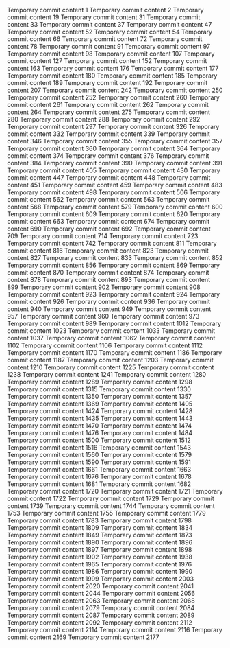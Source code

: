 Temporary commit content 1
Temporary commit content 2
Temporary commit content 19
Temporary commit content 31
Temporary commit content 33
Temporary commit content 37
Temporary commit content 47
Temporary commit content 52
Temporary commit content 54
Temporary commit content 66
Temporary commit content 72
Temporary commit content 78
Temporary commit content 91
Temporary commit content 97
Temporary commit content 98
Temporary commit content 107
Temporary commit content 127
Temporary commit content 152
Temporary commit content 163
Temporary commit content 176
Temporary commit content 177
Temporary commit content 180
Temporary commit content 185
Temporary commit content 189
Temporary commit content 192
Temporary commit content 207
Temporary commit content 242
Temporary commit content 250
Temporary commit content 252
Temporary commit content 260
Temporary commit content 261
Temporary commit content 262
Temporary commit content 264
Temporary commit content 275
Temporary commit content 280
Temporary commit content 288
Temporary commit content 292
Temporary commit content 297
Temporary commit content 326
Temporary commit content 332
Temporary commit content 339
Temporary commit content 346
Temporary commit content 355
Temporary commit content 357
Temporary commit content 360
Temporary commit content 364
Temporary commit content 374
Temporary commit content 376
Temporary commit content 384
Temporary commit content 390
Temporary commit content 391
Temporary commit content 405
Temporary commit content 430
Temporary commit content 447
Temporary commit content 448
Temporary commit content 451
Temporary commit content 459
Temporary commit content 483
Temporary commit content 498
Temporary commit content 506
Temporary commit content 562
Temporary commit content 563
Temporary commit content 568
Temporary commit content 579
Temporary commit content 600
Temporary commit content 609
Temporary commit content 620
Temporary commit content 663
Temporary commit content 674
Temporary commit content 690
Temporary commit content 692
Temporary commit content 709
Temporary commit content 714
Temporary commit content 723
Temporary commit content 742
Temporary commit content 811
Temporary commit content 816
Temporary commit content 823
Temporary commit content 827
Temporary commit content 833
Temporary commit content 852
Temporary commit content 856
Temporary commit content 869
Temporary commit content 870
Temporary commit content 874
Temporary commit content 878
Temporary commit content 893
Temporary commit content 899
Temporary commit content 902
Temporary commit content 908
Temporary commit content 923
Temporary commit content 924
Temporary commit content 926
Temporary commit content 936
Temporary commit content 940
Temporary commit content 949
Temporary commit content 957
Temporary commit content 960
Temporary commit content 973
Temporary commit content 989
Temporary commit content 1012
Temporary commit content 1023
Temporary commit content 1033
Temporary commit content 1037
Temporary commit content 1062
Temporary commit content 1102
Temporary commit content 1106
Temporary commit content 1112
Temporary commit content 1170
Temporary commit content 1186
Temporary commit content 1187
Temporary commit content 1203
Temporary commit content 1210
Temporary commit content 1225
Temporary commit content 1238
Temporary commit content 1241
Temporary commit content 1280
Temporary commit content 1289
Temporary commit content 1298
Temporary commit content 1315
Temporary commit content 1330
Temporary commit content 1350
Temporary commit content 1357
Temporary commit content 1369
Temporary commit content 1405
Temporary commit content 1424
Temporary commit content 1428
Temporary commit content 1435
Temporary commit content 1443
Temporary commit content 1470
Temporary commit content 1474
Temporary commit content 1476
Temporary commit content 1484
Temporary commit content 1500
Temporary commit content 1512
Temporary commit content 1516
Temporary commit content 1543
Temporary commit content 1560
Temporary commit content 1579
Temporary commit content 1590
Temporary commit content 1591
Temporary commit content 1661
Temporary commit content 1663
Temporary commit content 1676
Temporary commit content 1678
Temporary commit content 1681
Temporary commit content 1682
Temporary commit content 1720
Temporary commit content 1721
Temporary commit content 1722
Temporary commit content 1729
Temporary commit content 1739
Temporary commit content 1744
Temporary commit content 1753
Temporary commit content 1755
Temporary commit content 1779
Temporary commit content 1783
Temporary commit content 1798
Temporary commit content 1809
Temporary commit content 1834
Temporary commit content 1849
Temporary commit content 1873
Temporary commit content 1890
Temporary commit content 1896
Temporary commit content 1897
Temporary commit content 1898
Temporary commit content 1902
Temporary commit content 1938
Temporary commit content 1965
Temporary commit content 1976
Temporary commit content 1986
Temporary commit content 1990
Temporary commit content 1999
Temporary commit content 2003
Temporary commit content 2020
Temporary commit content 2041
Temporary commit content 2044
Temporary commit content 2056
Temporary commit content 2063
Temporary commit content 2068
Temporary commit content 2079
Temporary commit content 2084
Temporary commit content 2087
Temporary commit content 2089
Temporary commit content 2092
Temporary commit content 2112
Temporary commit content 2114
Temporary commit content 2116
Temporary commit content 2169
Temporary commit content 2177
